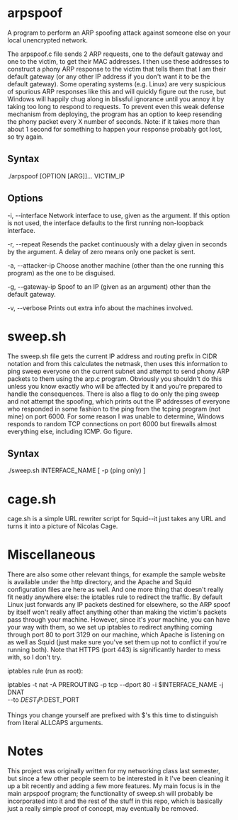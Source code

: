 arpspoof
========

A program to perform an ARP spoofing attack against someone else on your local unencrypted network.

The arpspoof.c file sends 2 ARP requests, one to the default gateway and one to the victim, to get their MAC addresses. I then use these addresses to construct a phony ARP response to the victim that tells them that I am their default gateway (or any other IP address if you don't want it to be the default gateway). Some operating systems (e.g. Linux) are very suspicious of spurious ARP responses like this and will quickly figure out the ruse, but Windows will happily chug along in blissful ignorance until you annoy it by taking too long to respond to requests. To prevent even this weak defense mechanism from deploying, the program has an option to keep resending the phony packet every X number of seconds. Note: if it takes more than about 1 second for something to happen your response probably got lost, so try again.

## Syntax

./arpspoof [OPTION [ARG]]... VICTIM_IP

## Options

-i, --interface		Network interface to use, given as the argument. If this
                    option is not used, the interface defaults to the first
					running non-loopback interface.

-r, --repeat		Resends the packet continuously with a delay given in
                    seconds by the argument. A delay of zero means only one
					packet is sent.

-a, --attacker-ip 	Choose another machine (other than the one running this
                    program) as the one to be disguised.

-g, --gateway-ip	Spoof to an IP (given as an argument) other than the default
                    gateway.

-v, --verbose		Prints out extra info about the machines involved.

# sweep.sh

The sweep.sh file gets the current IP address and routing prefix in CIDR
notation and from this calculates the netmask, then uses this information to
ping sweep everyone on the current subnet and attempt to send phony ARP packets
to them using the arp.c program. Obviously you shouldn't do this unless you know
exactly who will be affected by it and you're prepared to handle the
consequences. There is also a flag to do only the ping sweep and not attempt the
spoofing, which prints out the IP addresses of everyone who responded in some
fashion to the ping from the tcping program (not mine) on port 6000. For some
reason I was unable to determine, Windows responds to random TCP connections on
port 6000 but firewalls almost everything else, including ICMP. Go figure.

## Syntax

./sweep.sh INTERFACE_NAME [ -p (ping only) ]

# cage.sh

cage.sh is a simple URL rewriter script for Squid--it just takes any URL and
turns it into a picture of Nicolas Cage.

# Miscellaneous

There are also some other relevant things, for example the sample website is
available under the http directory, and the Apache and Squid configuration files
are here as well. And one more thing that doesn't really fit neatly anywhere
else: the iptables rule to redirect the traffic. By default Linux just forwards
any IP packets destined for elsewhere, so the ARP spoof by itself won't really
affect anything other than making the victim's packets pass through your
machine. However, since it's *your* machine, you can have your way with them, so
we set up iptables to redirect anything coming through port 80 to port 3129 on
our machine, which Apache is listening on as well as Squid (just make sure
you've set them up not to conflict if you're running both). Note that HTTPS
(port 443) is significantly harder to mess with, so I don't try.

iptables rule (run as root):

iptables -t nat -A PREROUTING -p tcp --dport 80 -i $INTERFACE_NAME -j DNAT \
--to $DEST_IP:$DEST_PORT

Things you change yourself are prefixed with $'s this time to distinguish from
literal ALLCAPS arguments.

# Notes

This project was originally written for my networking class last semester, but
since a few other people seem to be interested in it I've been cleaning it up a
bit recently and adding a few more features. My main focus is in the main
arpspoof program; the functionality of sweep.sh will probably be incorporated
into it and the rest of the stuff in this repo, which is basically just a really
simple proof of concept, may eventually be removed.

